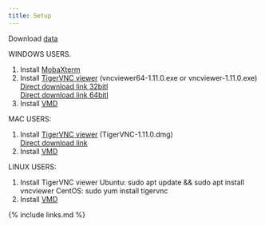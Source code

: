 ```yaml
---
title: Setup
---
```

Download [data](https://github.com/ComputeCanada/molmodsim-amber-md-lesson/releases/download/workshop-2021-04/workshop.tar.gz)

WINDOWS USERS.
1. Install [MobaXterm](https://mobaxterm.mobatek.net/)
2. Install [TigerVNC viewer](https://bintray.com/tigervnc/stable/tigervnc/1.11.0) (vncviewer64-1.11.0.exe or vncviewer-1.11.0.exe)   
[Direct download link 32bitl](https://bintray.com/tigervnc/stable/download_file?file_path=vncviewer-1.11.0.exe)  
[Direct download link 64bitl](https://bintray.com/tigervnc/stable/download_file?file_path=vncviewer64-1.11.0.exe)  
3. Install [VMD](https://www.ks.uiuc.edu/Development/Download/download.cgi?PackageName=VMD)

MAC USERS:
1. Install [TigerVNC viewer](https://bintray.com/tigervnc/stable/tigervnc/1.11.0) (TigerVNC-1.11.0.dmg)  
[Direct download link](https://bintray.com/tigervnc/stable/download_file?file_path=TigerVNC-1.11.0.dmg)  
2. Install [VMD](https://www.ks.uiuc.edu/Development/Download/download.cgi?PackageName=VMD)

LINUX USERS:
1. Install TigerVNC viewer
Ubuntu:
sudo apt update && sudo apt install vncviewer
CentOS:
sudo yum install tigervnc
2. Install [VMD](https://www.ks.uiuc.edu/Development/Download/download.cgi?PackageName=VMD)

 


{% include links.md %}
